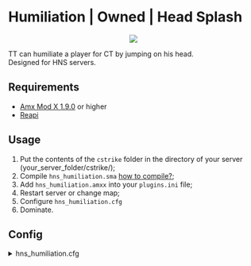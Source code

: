 # Humiliation | Owned | Head Splash

<p align="center" width="100%">
  <img src="https://dev-cs.ru/data/resource_icons/1/1609.jpg?1686378990">
</p>

TT can humiliate a player for CT by jumping on his head.\
Designed for HNS servers.

## Requirements

- [Amx Mod X 1.9.0](https://dev-cs.ru/resources/405/) or higher
- [Reapi](https://dev-cs.ru/resources/73/)

## Usage

1. Put the contents of the `cstrike` folder in the directory of your server (your_server_folder/cstrike/);
2. Compile `hns_humiliation.sma` [how to compile?](https://dev-cs.ru/threads/246/);
4. Add `hns_humiliation.amxx` into your `plugins.ini` file;
5. Restart server or change map;
6. Configure `hns_humiliation.cfg`
6. Dominate.

## Config

<details>
<summary>hns_humiliation.cfg</summary>
This config will be locate in `addons/amxmodx/configs/plugins/` folder.

```Pawn
// Cooldown between possible humiliations
// Minimum: "5.000000"
hns_humiliation_delay "10.0"

// Damage a TT will inflict on a CT
// 0 - disabled
hns_humiliation_damage "15.0"

// Killing icon, will be shown when humiliated
// 0 - disabled
hns_humiliation_death_icon "tracktrain"

// Screenfade time to the humiliated
// 0 - disabled
hns_humiliation_screenfade_duration "0.7"

// screenfade color in HEX
hns_humiliation_screenfade_color "#FF0000"
```
</details>
